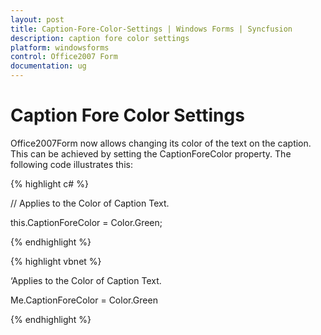 ```yaml
---
layout: post
title: Caption-Fore-Color-Settings | Windows Forms | Syncfusion
description: caption fore color settings 
platform: windowsforms
control: Office2007 Form
documentation: ug
---
```


# Caption Fore Color Settings 

Office2007Form now allows changing its color of the text on the caption. This can be achieved by setting the CaptionForeColor property. The following code illustrates this:


{% highlight c# %}

// Applies to the Color of Caption Text.

this.CaptionForeColor = Color.Green;

{% endhighlight %}

{% highlight vbnet %}

‘Applies to the Color of Caption Text.

Me.CaptionForeColor = Color.Green

{% endhighlight %}